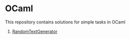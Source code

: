 # OCaml
This repository contains solutions for simple tasks in OCaml
1) [RandomTextGenerator](RandomTextGenerator)
